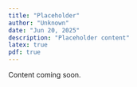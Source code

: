```yaml
---
title: "Placeholder"
author: "Unknown"
date: "Jun 20, 2025"
description: "Placeholder content"
latex: true
pdf: true
---
```


Content coming soon.
